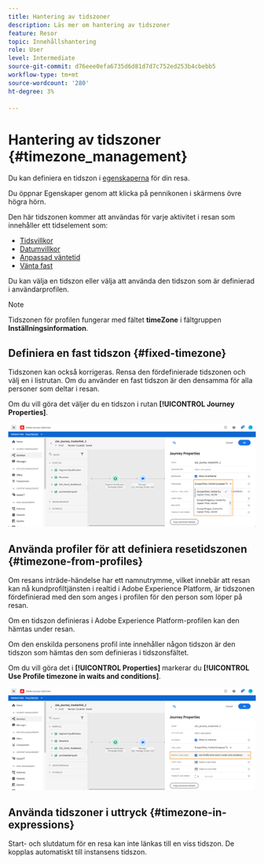 ```yaml
---
title: Hantering av tidszoner
description: Läs mer om hantering av tidszoner
feature: Resor
topic: Innehållshantering
role: User
level: Intermediate
source-git-commit: d76eee0efa6735d6d81d7d7c752ed253b4cbebb5
workflow-type: tm+mt
source-wordcount: '280'
ht-degree: 3%

---
```


# Hantering av tidszoner {#timezone_management}

Du kan definiera en tidszon i [egenskaperna](../building-journeys/journey-gs.md#change-properties) för din resa.

Du öppnar Egenskaper genom att klicka på pennikonen i skärmens övre högra hörn.

Den här tidszonen kommer att användas för varje aktivitet i resan som innehåller ett tidselement som:

* [Tidsvillkor](../building-journeys/condition-activity.md#time_condition)
* [Datumvillkor](../building-journeys/condition-activity.md#date_condition)
* [Anpassad väntetid](../building-journeys/wait-activity.md#custom)
* [Vänta fast](../building-journeys/wait-activity.md#fixed_date)

Du kan välja en tidszon eller välja att använda den tidszon som är definierad i användarprofilen.

>[!NOTE]
>
>Tidszonen för profilen fungerar med fältet **timeZone** i fältgruppen **Inställningsinformation**.

## Definiera en fast tidszon {#fixed-timezone}

Tidszonen kan också korrigeras. Rensa den fördefinierade tidszonen och välj en i listrutan. Om du använder en fast tidszon är den densamma för alla personer som deltar i resan.

Om du vill göra det väljer du en tidszon i rutan **[!UICONTROL Journey Properties]**.

![](../assets/journey72.png)

## Använda profiler för att definiera resetidszonen {#timezone-from-profiles}

Om resans inträde-händelse har ett namnutrymme, vilket innebär att resan kan nå kundprofiltjänsten i realtid i Adobe Experience Platform, är tidszonen fördefinierad med den som anges i profilen för den person som löper på resan.

Om en tidszon definieras i Adobe Experience Platform-profilen kan den hämtas under resan.

Om den enskilda personens profil inte innehåller någon tidszon är den tidszon som hämtas den som definieras i tidszonsfältet.

Om du vill göra det i **[!UICONTROL Properties]** markerar du **[!UICONTROL Use Profile timezone in waits and conditions]**.

![](../assets/journey73.png)

## Använda tidszoner i uttryck {#timezone-in-expressions}

Start- och slutdatum för en resa kan inte länkas till en viss tidszon. De kopplas automatiskt till instansens tidszon.
